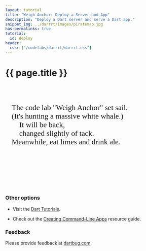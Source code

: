 ```yaml
---
layout: tutorial
title: "Weigh Anchor: Deploy a Server and App"
description: "Deploy a Dart server and serve a Dart app."
snippet_img: ../darrrt/images/piratemap.jpg
has-permalinks: true
tutorial:
  id: deploy 
header:
  css: ["/codelabs/darrrt/darrrt.css"]
---
```


# {{ page.title }}

<div class="piratemap" markdown="1" style="min-height:325px">


<div style="padding-top:60px;padding-left:20px;font-size:24px;font-family:cursive">
The code lab "Weigh Anchor" set sail.<br/>
(It's hunting a massive white whale.)<br/>
&nbsp;&nbsp;&nbsp;&nbsp;It will be back,<br/>
&nbsp;&nbsp;&nbsp;&nbsp;changed slightly of tack.<br/>
Meanwhile, eat limes and drink ale.<br/>
</div>

</div>

### <i class="fa fa-anchor"> </i> Other options

* Visit the [Dart Tutorials](/docs/tutorials/).

* Check out the [Creating Command-Line Apps](/docs/serverguide.html) resource guide.

### <i class="fa fa-anchor"> </i> Feedback

Please provide feedback at [dartbug.com](http://dartbug.com/new).
